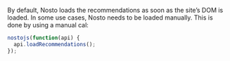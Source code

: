 By default, Nosto loads the recommendations as soon as the site’s DOM is loaded. In some use cases, Nosto needs to be loaded manually. This is done by using a manual cal:

```js
nostojs(function(api) {
  api.loadRecommendations();
});
```
